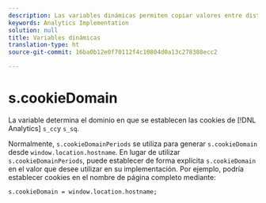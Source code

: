 ```yaml
---
description: Las variables dinámicas permiten copiar valores entre distintas variables sin necesidad de escribir varias veces los valores completos en las solicitudes de imagen del sitio.
keywords: Analytics Implementation
solution: null
title: Variables dinámicas
translation-type: ht
source-git-commit: 16ba0b12e0f70112f4c10804d0a13c278388ecc2

---
```



# s.cookieDomain

La variable determina el dominio en que se establecen las cookies de [!DNL Analytics] `s_cc`y `s_sq`.

Normalmente, `s.cookieDomainPeriods` se utiliza para generar `s.cookieDomain` desde `window.location.hostname`. En lugar de utilizar `s.cookieDomainPeriods`, puede establecer de forma explícita `s.cookieDomain` en el valor que desee utilizar en su implementación. Por ejemplo, podría establecer cookies en el nombre de página completo mediante:

`s.cookieDomain = window.location.hostname;`
